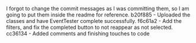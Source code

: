 I forgot to change the commit messages as I was committing them, so I am going to put them inside the readme for reference.    b20f885 - Uploaded the classes and have EventTester complete successfully.    f6c61a2 - Add the filters, and fix the completed button to not reappear as not selected.    cc36134 - Added comments and finishing touches to code 
